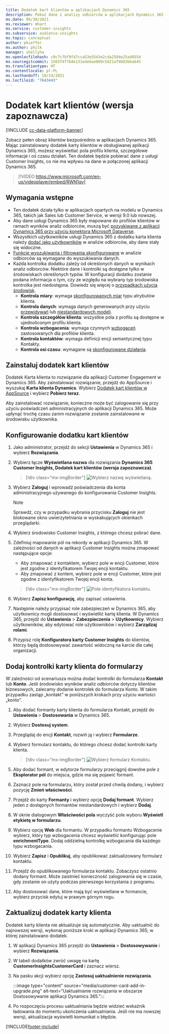 ```yaml
---
title: Dodatek kart klientów w aplikacjach Dynamics 365
description: Pokaż dane z analizy odbiorców w aplikacjach Dynamics 365 za pomocą tego dodatku.
ms.date: 09/30/2021
ms.reviewer: mhart
ms.service: customer-insights
ms.subservice: audience-insights
ms.topic: conceptual
author: pkieffer
ms.author: philk
manager: shellyha
ms.openlocfilehash: c9c7cfbf9f47cca53e5543e2cda2584e25ad855d
ms.sourcegitcommit: 1565f4f7b4e131ede6ae089c5d21a79b02bba645
ms.translationtype: HT
ms.contentlocale: pl-PL
ms.lasthandoff: 10/14/2021
ms.locfileid: "7643443"
---
```

# <a name="customer-card-add-in-preview"></a>Dodatek kart klientów (wersja zapoznawcza)

[!INCLUDE [cc-data-platform-banner](../includes/cc-data-platform-banner.md)]

Zobacz pełen obraz klientów bezpośrednio w aplikacjach Dynamics 365. Mając zainstalowany dodatek karty klientów w obsługiwanej aplikacji Dynamics 365, możesz wyświetlać pola profilu klienta, szczegółowe informacje i oś czasu działań. Ten dodatek będzie pobierać dane z usługi Customer Insights, co nie ma wpływu na dane w połączonej aplikacji Dynamics 365.

> [!VIDEO https://www.microsoft.com/en-us/videoplayer/embed/RWN1qv]

## <a name="prerequisites"></a>Wymagania wstępne

- Ten dodatek działa tylko w aplikacjach opartych na modelu w Dynamics 365, takich jak Sales lub Customer Service, w wersji 9.0 lub nowszej.
- Aby dane usługi Dynamics 365 były mapowane do profilów klientów w ramach wyników analiz odbiorców, muszą być [pozyskiwane z aplikacji Dynamics 365 przy użyciu konektora Microsoft Dataverse](connect-power-query.md).
- Wszystkich użytkowników usługi Dynamics 365 z dodatku karta klienta należy [dodać jako użytkowników](permissions.md) w analizie odbiorców, aby dane stały się widoczne.
- [Funkcje wyszukiwania i filtrowania skonfigurowane](search-filter-index.md) w analizie odbiorców są wymagane do wyszukiwania danych.
- Każda kontrolka dodatku zależy od określonych danych w wynikach analiz odbiorców. Niektóre dane i kontrolki są dostępne tylko w środowiskach określonych typów. W konfiguracji dodatku zostanie podana informacja o tym, czy ze względu na wybrany typ środowiska kontrolka jest niedostępna. Dowiedz się więcej o [przypadkach użycia środowisk](work-with-business-accounts.md).
  - **Kontrola miary**: wymaga [skonfigurowanych miar](measures.md) typu atrybutów klienta.
  - **Kontrola danych**: wymaga danych generowanych przy użyciu [przewidywań](predictions.md) lub [niestandardowych modeli](custom-models.md).
  - **Kontrola szczegółów klienta**: wszystkie pola z profilu są dostępne w ujednoliconym profilu klienta.
  - **Kontrola wzbogacenia**: wymaga czynnych [wzbogaceń](enrichment-hub.md) zastosowanych dla profilów klienta.
  - **Kontrola kontaktów**: wymaga definicji encji semantycznej typu Kontakty.
  - **Kontrola osi czasu**: wymagane są [skonfigurowane działania](activities.md).

## <a name="install-the-customer-card-add-in"></a>Zainstaluj dodatek kart klientów

Dodatek Karta klienta to rozwiązanie dla aplikacji Customer Engagement w Dynamics 365. Aby zainstalować rozwiązanie, przejdź do AppSource i wyszukaj **Karta klienta Dynamics**. Wybierz [Dodatek kart klientów w AppSource](https://appsource.microsoft.com/product/dynamics-365/mscrm.dynamics_365_customer_insights_customer_card_addin?tab=Overview) i wybierz **Pobierz teraz**.

Aby zainstalować rozwiązanie, konieczne może być zalogowanie się przy użyciu poświadczeń administracyjnych do aplikacji Dynamics 365. Może upłynąć trochę czasu zanim rozwiązanie zostanie zainstalowane w środowisku użytkownika.

## <a name="configure-the-customer-card-add-in"></a>Konfigurowanie dodatku kart klientów

1. Jako administrator, przejdź do sekcji **Ustawienia** w Dynamics 365 i wybierz **Rozwiązania**.

1. Wybierz łącze **Wyświetlana nazwa** dla rozwiązania **Dynamics 365 Customer Insights, Dodatek kart klientów (wersja zapoznawcza)**.

   > [!div class="mx-imgBorder"]
   > ![Wybierz nazwę wyświetlaną.](media/select-display-name.png "Wybierz nazwę wyświetlaną.")

1. Wybierz **Zaloguj** i wprowadź poświadczenia dla konta administracyjnego używanego do konfigurowania Customer Insights.

   > [!NOTE]
   > Sprawdź, czy w przypadku wybrania przycisku **Zaloguj** nie jest blokowane okno uwierzytelniania w wyskakujących okienkach przeglądarki.

1. Wybierz środowisko Customer Insights, z którego chcesz pobrać dane.

1. Zdefiniuj mapowanie pól na rekordy w aplikacji Dynamics 365. W zależności od danych w aplikacji Customer Insights można zmapować następujące opcje:
   - Aby zmapować z kontaktem, wybierz pole w encji Customer, które jest zgodne z identyfikatorem Twojej encji kontaktu.
   - Aby zmapować z kontem, wybierz pole w encji Customer, które jest zgodne z identyfikatorem Twojej encji konta.

   > [!div class="mx-imgBorder"]
   > ![Pole identyfikatora kontaktu.](media/contact-id-field.png "Pole identyfikatora kontaktu.")

1. Wybierz **Zapisz konfigurację**, aby zapisać ustawienia.

1. Następnie należy przypisać role zabezpieczeń w Dynamics 365, aby użytkownicy mogli dostosować i wyświetlić kartę klienta. W Dynamics 365, przejdź do **Ustawienia** > **Zabezpieczenia** > **Użytkownicy**. Wybierz użytkowników, aby edytować role użytkowników i wybierz **Zarządzaj rolami**.

1. Przypisz rolę **Konfiguratora karty Customer Insights** do klientów, którzy będą dostosowywać zawartość widoczną na karcie dla całej organizacji.

## <a name="add-customer-card-controls-to-forms"></a>Dodaj kontrolki karty klienta do formularzy

W zależności od scenariusza można dodać kontrolki do formularza **Kontakt** lub **Konto**. Jeśli środowisko wyników analiz odbiorców dotyczy klientów biznesowych, zalecamy dodanie kontrolek do formularza Konto. W takim przypadku zastąp „kontakt” w poniższych krokach przy użyciu wartości „konto”.

1. Aby dodać formanty karty klienta do formularza Kontakt, przejdź do **Ustawienia** > **Dostosowania** w Dynamics 365.

1. Wybierz **Dostosuj system**.

1. Przeglądaj do encji **Kontakt**, rozwiń ją i wybierz **Formularze**.

1. Wybierz formularz kontaktu, do którego chcesz dodać kontrolki karty klienta.

    > [!div class="mx-imgBorder"]
    > ![Wybierz formularz Kontaktu.](media/contact-active-forms.png "Wybierz formularz Kontakt.")

1. Aby dodać formant, w edytorze formularzy przeciągnij dowolne pole z **Eksplorator pól** do miejsca, gdzie ma się pojawić formant.

1. Zaznacz pole na formularzu, który został przed chwilą dodany, i wybierz pozycję **Zmień właściwości**.

1. Przejdź do karty **Formanty** i wybierz opcję **Dodaj formant**. Wybierz jeden z dostępnych formantów niestandardowych i wybierz **Dodaj**.

1. W oknie dialogowym **Właściwości pola** wyczyść pole wyboru **Wyświetl etykietę w formularzu**.

1. Wybierz opcję **Web** dla formantu. W przypadku formantu Wzbogacenie wybierz, który typ wzbogacenia chcesz wyświetlić konfigurując pole **enrichmentType**. Dodaj oddzielną kontrolkę wzbogacania dla każdego typu wzbogacania.

1. Wybierz **Zapisz** i **Opublikuj**, aby opublikować zaktualizowany formularz kontaktu.

1. Przejdź do opublikowanego formularza kontaktu. Zobaczysz ostatnio dodany formant. Może zaistnieć konieczność zalogowania się w czasie, gdy zostanie on użyty podczas pierwszego korzystania z programu.

1. Aby dostosować dane, które mają być wyświetlane w formancie, wybierz przycisk edytuj w prawym górnym rogu.

## <a name="upgrade-customer-card-add-in"></a>Zaktualizuj dodatek karty klienta

Dodatek karty klienta nie aktualizuje się automatycznie. Aby uaktualnić do najnowszej wersji, wykonaj poniższe kroki w aplikacji Dynamics 365, w której zainstalowano dodatek.

1. W aplikacji Dynamics 365 przejdź do **Ustawienia** > **Dostosowywanie** i wybierz **Rozwiązania**.

1. W tabeli dodatków zwróć uwagę na kartę **CustomerInsightsCustomerCard** i zaznacz wiersz.

1. Na pasku akcji wybierz opcję **Zastosuj uaktualnienie rozwiązania**.

   :::image type="content" source="media/customer-card-add-in-upgrade.png" alt-text="Uaktualnianie rozwiązania w obszarze Dostosowywanie aplikacji Dynamics 365.":::

1. Po rozpoczęciu procesu uaktualniania będzie widzieć wskaźnik ładowania do momentu ukończenia uaktualniania. Jeśli nie ma nowszej wersji, aktualizacja wyświetli komunikat o błędzie.


[!INCLUDE[footer-include](../includes/footer-banner.md)]
